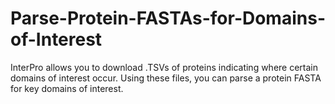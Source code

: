 # Parse-Protein-FASTAs-for-Domains-of-Interest
InterPro allows you to download .TSVs of proteins indicating where certain domains of interest occur. Using these files, you can parse a protein FASTA for key domains of interest.
